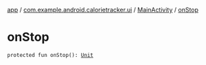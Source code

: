 [app](../../index.md) / [com.example.android.calorietracker.ui](../index.md) / [MainActivity](index.md) / [onStop](./on-stop.md)

# onStop

`protected fun onStop(): `[`Unit`](https://kotlinlang.org/api/latest/jvm/stdlib/kotlin/-unit/index.html)